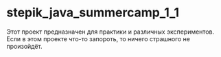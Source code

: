 # stepik_java_summercamp_1_1



Этот проект предназначен для практики и различных экспериментов.
Если в этом проекте что-то запороть, то ничего страшного не произойдёт.
